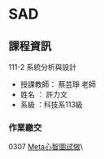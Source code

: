 # SAD

## 課程資訊
111-2 系統分析與設計
- 授課教師： 蔡芸琤 老師 
- 姓名 ： 許力文 
- 系級 ：科技系113級 

### 作業繳交
0307 [Meta心智圖試做](https://gitmind.com/app/docs/m90n01dj)\
